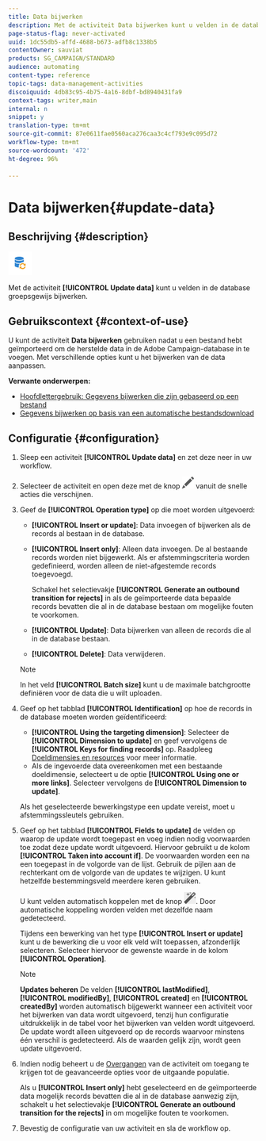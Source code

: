 ```yaml
---
title: Data bijwerken
description: Met de activiteit Data bijwerken kunt u velden in de database groepsgewijs bijwerken.
page-status-flag: never-activated
uuid: 1dc55db5-affd-4688-b673-adfb8c1338b5
contentOwner: sauviat
products: SG_CAMPAIGN/STANDARD
audience: automating
content-type: reference
topic-tags: data-management-activities
discoiquuid: 4db83c95-4b75-4a16-8dbf-bd8940431fa9
context-tags: writer,main
internal: n
snippet: y
translation-type: tm+mt
source-git-commit: 87e0611fae0560aca276caa3c4cf793e9c095d72
workflow-type: tm+mt
source-wordcount: '472'
ht-degree: 96%

---
```



# Data bijwerken{#update-data}

## Beschrijving {#description}

![](assets/data_update.png)

Met de activiteit **[!UICONTROL Update data]** kunt u velden in de database groepsgewijs bijwerken.

## Gebruikscontext {#context-of-use}

U kunt de activiteit **Data bijwerken** gebruiken nadat u een bestand hebt geïmporteerd om de herstelde data in de Adobe Campaign-database in te voegen. Met verschillende opties kunt u het bijwerken van de data aanpassen.

**Verwante onderwerpen:**

* [Hoofdlettergebruik: Gegevens bijwerken die zijn gebaseerd op een bestand](../../automating/using/update-database-file.md)
* [Gegevens bijwerken op basis van een automatische bestandsdownload](../../automating/using/update-data-automatic-download.md)

## Configuratie {#configuration}

1. Sleep een activiteit **[!UICONTROL Update data]** en zet deze neer in uw workflow.
1. Selecteer de activiteit en open deze met de knop ![](assets/edit_darkgrey-24px.png) vanuit de snelle acties die verschijnen.
1. Geef de **[!UICONTROL Operation type]** op die moet worden uitgevoerd:

   * **[!UICONTROL Insert or update]**: Data invoegen of bijwerken als de records al bestaan in de database.
   * **[!UICONTROL Insert only]**: Alleen data invoegen. De al bestaande records worden niet bijgewerkt. Als er afstemmingscriteria worden gedefinieerd, worden alleen de niet-afgestemde records toegevoegd.

      Schakel het selectievakje **[!UICONTROL Generate an outbound transition for rejects]** in als de geïmporteerde data bepaalde records bevatten die al in de database bestaan om mogelijke fouten te voorkomen.

   * **[!UICONTROL Update]**: Data bijwerken van alleen de records die al in de database bestaan.
   * **[!UICONTROL Delete]**: Data verwijderen.

   >[!NOTE]
   >
   >In het veld **[!UICONTROL Batch size]** kunt u de maximale batchgrootte definiëren voor de data die u wilt uploaden.

1. Geef op het tabblad **[!UICONTROL Identification]** op hoe de records in de database moeten worden geïdentificeerd:

   * **[!UICONTROL Using the targeting dimension]**: Selecteer de **[!UICONTROL Dimension to update]** en geef vervolgens de **[!UICONTROL Keys for finding records]** op. Raadpleeg [Doeldimensies en resources](../../automating/using/query.md#targeting-dimensions-and-resources) voor meer informatie.
   * Als de ingevoerde data overeenkomen met een bestaande doeldimensie, selecteert u de optie **[!UICONTROL Using one or more links]**. Selecteer vervolgens de **[!UICONTROL Dimension to update]**.

   Als het geselecteerde bewerkingstype een update vereist, moet u afstemmingssleutels gebruiken.

1. Geef op het tabblad **[!UICONTROL Fields to update]** de velden op waarop de update wordt toegepast en voeg indien nodig voorwaarden toe zodat deze update wordt uitgevoerd. Hiervoor gebruikt u de kolom **[!UICONTROL Taken into account if]**. De voorwaarden worden een na een toegepast in de volgorde van de lijst. Gebruik de pijlen aan de rechterkant om de volgorde van de updates te wijzigen. U kunt hetzelfde bestemmingsveld meerdere keren gebruiken.

   U kunt velden automatisch koppelen met de knop ![](assets/wkf_magic_wand-24px.png). Door automatische koppeling worden velden met dezelfde naam gedetecteerd.

   Tijdens een bewerking van het type **[!UICONTROL Insert or update]** kunt u de bewerking die u voor elk veld wilt toepassen, afzonderlijk selecteren. Selecteer hiervoor de gewenste waarde in de kolom **[!UICONTROL Operation]**.

   >[!NOTE]
   >
   >**Updates beheren** De velden **[!UICONTROL lastModified]**, **[!UICONTROL modifiedBy]**, **[!UICONTROL created]** en **[!UICONTROL createdBy]** worden automatisch bijgewerkt wanneer een activiteit voor het bijwerken van data wordt uitgevoerd, tenzij hun configuratie uitdrukkelijk in de tabel voor het bijwerken van velden wordt uitgevoerd. De update wordt alleen uitgevoerd op de records waarvoor minstens één verschil is gedetecteerd. Als de waarden gelijk zijn, wordt geen update uitgevoerd.

1. Indien nodig beheert u de [Overgangen](../../automating/using/activity-properties.md) van de activiteit om toegang te krijgen tot de geavanceerde opties voor de uitgaande populatie.

   Als u **[!UICONTROL Insert only]** hebt geselecteerd en de geïmporteerde data mogelijk records bevatten die al in de database aanwezig zijn, schakelt u het selectievakje **[!UICONTROL Generate an outbound transition for the rejects]** in om mogelijke fouten te voorkomen.

1. Bevestig de configuratie van uw activiteit en sla de workflow op.
